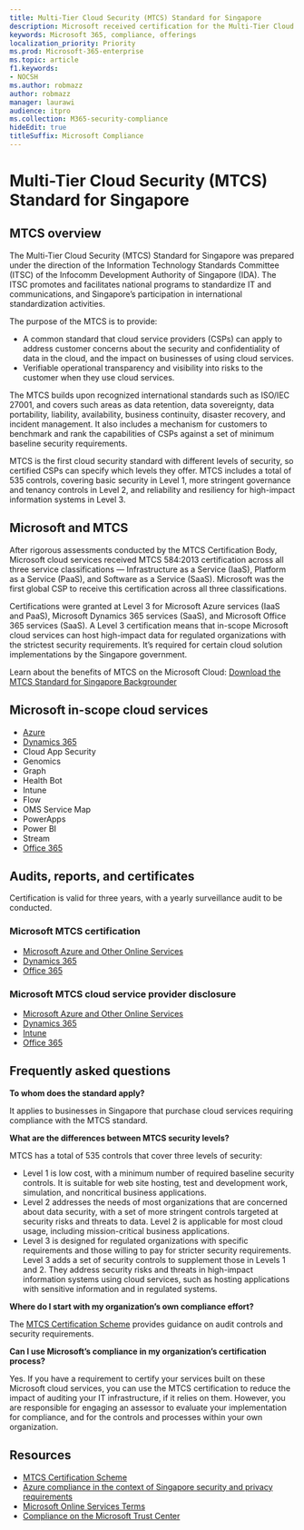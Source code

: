 ```yaml
---
title: Multi-Tier Cloud Security (MTCS) Standard for Singapore
description: Microsoft received certification for the Multi-Tier Cloud Security Standard for Singapore.
keywords: Microsoft 365, compliance, offerings
localization_priority: Priority
ms.prod: Microsoft-365-enterprise
ms.topic: article
f1.keywords:
- NOCSH
ms.author: robmazz
author: robmazz
manager: laurawi
audience: itpro
ms.collection: M365-security-compliance
hideEdit: true
titleSuffix: Microsoft Compliance
---
```


# Multi-Tier Cloud Security (MTCS) Standard for Singapore

## MTCS overview

The Multi-Tier Cloud Security (MTCS) Standard for Singapore was prepared under the direction of the Information Technology Standards Committee (ITSC) of the Infocomm Development Authority of Singapore (IDA). The ITSC promotes and facilitates national programs to standardize IT and communications, and Singapore’s participation in international standardization activities.

The purpose of the MTCS is to provide:

- A common standard that cloud service providers (CSPs) can apply to address customer concerns about the security and confidentiality of data in the cloud, and the impact on businesses of using cloud services.
- Verifiable operational transparency and visibility into risks to the customer when they use cloud services.

The MTCS builds upon recognized international standards such as ISO/IEC 27001, and covers such areas as data retention, data sovereignty, data portability, liability, availability, business continuity, disaster recovery, and incident management. It also includes a mechanism for customers to benchmark and rank the capabilities of CSPs against a set of minimum baseline security requirements.

MTCS is the first cloud security standard with different levels of security, so certified CSPs can specify which levels they offer. MTCS includes a total of 535 controls, covering basic security in Level 1, more stringent governance and tenancy controls in Level 2, and reliability and resiliency for high-impact information systems in Level 3.

## Microsoft and MTCS

After rigorous assessments conducted by the MTCS Certification Body, Microsoft cloud services received MTCS 584:2013 certification across all three service classifications — Infrastructure as a Service (IaaS), Platform as a Service (PaaS), and Software as a Service (SaaS). Microsoft was the first global CSP to receive this certification across all three classifications.

Certifications were granted at Level 3 for Microsoft Azure services (IaaS and PaaS), Microsoft Dynamics 365 services (SaaS), and Microsoft Office 365 services (SaaS). A Level 3 certification means that in-scope Microsoft cloud services can host high-impact data for regulated organizations with the strictest security requirements. It’s required for certain cloud solution implementations by the Singapore government.

Learn about the benefits of MTCS on the Microsoft Cloud: [Download the MTCS Standard for Singapore Backgrounder](https://aka.ms/mtcs-backgrounder)

## Microsoft in-scope cloud services

- [Azure](https://go.microsoft.com/fwlink/p/?linkid=2092718)
- [Dynamics 365](https://go.microsoft.com/fwlink/p/?linkid=2051700)
- Cloud App Security
- Genomics
- Graph
- Health Bot
- Intune
- Flow
- OMS Service Map
- PowerApps
- Power BI
- Stream
- [Office 365](https://go.microsoft.com/fwlink/p/?LinkID=2077751)

## Audits, reports, and certificates

Certification is valid for three years, with a yearly surveillance audit to be conducted.

### Microsoft MTCS certification

- [Microsoft Azure and Other Online Services](https://go.microsoft.com/fwlink/p/?linkid=2092614)
- [Dynamics 365](https://go.microsoft.com/fwlink/p/?linkid=2092451)
- [Office 365](https://go.microsoft.com/fwlink/p/?linkid=2092719)

### Microsoft MTCS cloud service provider disclosure

- [Microsoft Azure and Other Online Services](https://go.microsoft.com/fwlink/p/?linkid=2092614)
- [Dynamics 365](https://go.microsoft.com/fwlink/p/?linkid=2092720)
- [Intune](https://go.microsoft.com/fwlink/p/?linkid=2099397)
- [Office 365](https://go.microsoft.com/fwlink/p/?linkid=2092550)

## Frequently asked questions

**To whom does the standard apply?**

It applies to businesses in Singapore that purchase cloud services requiring compliance with the MTCS standard.

**What are the differences between MTCS security levels?**

MTCS has a total of 535 controls that cover three levels of security:

- Level 1 is low cost, with a minimum number of required baseline security controls. It is suitable for web site hosting, test and development work, simulation, and noncritical business applications.
- Level 2 addresses the needs of most organizations that are concerned about data security, with a set of more stringent controls targeted at security risks and threats to data. Level 2 is applicable for most cloud usage, including mission-critical business applications.
- Level 3 is designed for regulated organizations with specific requirements and those willing to pay for stricter security requirements. Level 3 adds a set of security controls to supplement those in Levels 1 and 2. They address security risks and threats in high-impact information systems using cloud services, such as hosting applications with sensitive information and in regulated systems.

**Where do I start with my organization’s own compliance effort?**

The [MTCS Certification Scheme](https://go.microsoft.com/fwlink/p/?linkid=2099490) provides guidance on audit controls and security requirements.

**Can I use Microsoft’s compliance in my organization’s certification process?**

Yes. If you have a requirement to certify your services built on these Microsoft cloud services, you can use the MTCS certification to reduce the impact of auditing your IT infrastructure, if it relies on them. However, you are responsible for engaging an assessor to evaluate your implementation for compliance, and for the controls and processes within your own organization.

## Resources

- [MTCS Certification Scheme](https://go.microsoft.com/fwlink/p/?linkid=2092918)
- [Azure compliance in the context of Singapore security and privacy requirements](https://aka.ms/azurecompliancesingapore)
- [Microsoft Online Services Terms](https://aka.ms/Online-Services-Terms)
- [Compliance on the Microsoft Trust Center](https://www.microsoft.com/trust-center/compliance/compliance-overview)
